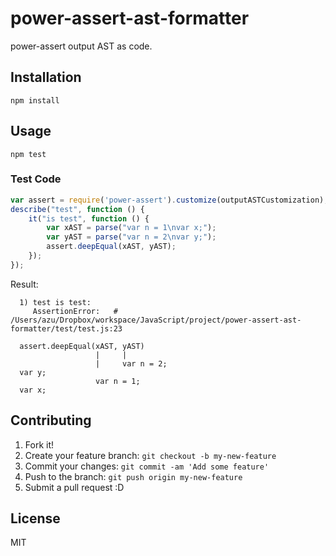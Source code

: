 # power-assert-ast-formatter

power-assert output AST as code.

## Installation

```
npm install
```

## Usage

```
npm test
```


### Test Code

```js
var assert = require('power-assert').customize(outputASTCustomization);
describe("test", function () {
    it("is test", function () {
        var xAST = parse("var n = 1\nvar x;");
        var yAST = parse("var n = 2\nvar y;");
        assert.deepEqual(xAST, yAST);
    });
});
```

Result:

```
  1) test is test:
     AssertionError:   # /Users/azu/Dropbox/workspace/JavaScript/project/power-assert-ast-formatter/test/test.js:23

  assert.deepEqual(xAST, yAST)
                   |     |
                   |     var n = 2;
  var y;
                   var n = 1;
  var x;
```

## Contributing

1. Fork it!
2. Create your feature branch: `git checkout -b my-new-feature`
3. Commit your changes: `git commit -am 'Add some feature'`
4. Push to the branch: `git push origin my-new-feature`
5. Submit a pull request :D

## License

MIT